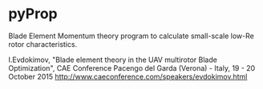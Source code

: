 # pyProp

Blade Element Momentum theory program to calculate small-scale low-Re rotor characteristics.

I.Evdokimov, "Blade element theory in the UAV multirotor Blade Optimization", 
CAE Conference Pacengo del Garda (Verona) - Italy, 19 - 20 October 2015
http://www.caeconference.com/speakers/evdokimov.html
